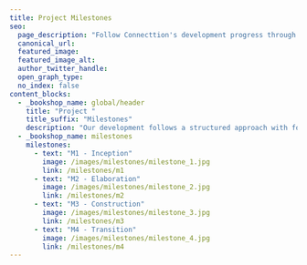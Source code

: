 ```yaml
---
title: Project Milestones
seo:
  page_description: "Follow Connecttion's development progress through our key project milestones from inception to final transition."
  canonical_url:
  featured_image:
  featured_image_alt:
  author_twitter_handle:
  open_graph_type:
  no_index: false
content_blocks:
  - _bookshop_name: global/header
    title: "Project "
    title_suffix: "Milestones"
    description: "Our development follows a structured approach with four key phases, each with specific deliverables and objectives."
  - _bookshop_name: milestones
    milestones:
      - text: "M1 - Inception"
        image: /images/milestones/milestone_1.jpg
        link: /milestones/m1
      - text: "M2 - Elaboration" 
        image: /images/milestones/milestone_2.jpg
        link: /milestones/m2
      - text: "M3 - Construction"
        image: /images/milestones/milestone_3.jpg
        link: /milestones/m3
      - text: "M4 - Transition"
        image: /images/milestones/milestone_4.jpg
        link: /milestones/m4
---
```

